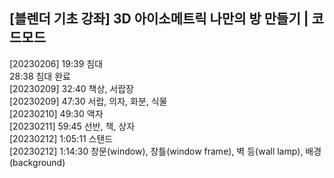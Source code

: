 
## [블렌더 기초 강좌] 3D 아이소메트릭 나만의 방 만들기 | 코드모드  
[20230206] 19:39  침대  
28:38 침대 완료  
[20230209] 32:40 책상, 서랍장  
[20230209] 47:30 서랍, 의자, 화분, 식물  
[20230210] 49:30 액자  
[20230211] 59:45 선반, 책, 상자  
[20230212] 1:05:11 스탠드  
[20230212] 1:14:30 창문(window), 창틀(window frame), 벽 등(wall lamp), 배경(background)    

